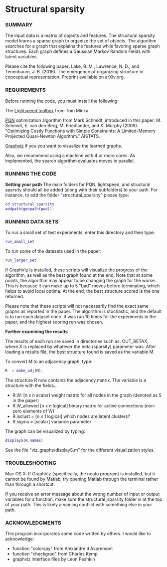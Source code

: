 # Structural sparsity

### SUMMARY
The input data is a matrix of objects and features. The structural sparsity model learns a sparse graph to organize the set of objects. The algorithm searches for a graph that explains the features while favoring sparse graph structures. Each graph defines a Gaussian Markov Random Fields with latent variables.

Please cite the following paper:
Lake, B. M., Lawrence, N. D., and Tenenbaum, J. B. (2016). The emergence of organizing structure in conceptual representation. Preprint available on arXiv.org.

### REQUIREMENTS

Before running the code, you must install the following:

The [Lightspeed toolbox](http://research.microsoft.com/en-us/um/people/minka/software/lightspeed/) from Tom Minka.

[PQN](http://www.cs.ubc.ca/~schmidtm/Software/minConf.html) optimization algorithm from Mark Schmidt, introduced in this paper:
M. Schmidt, E. van den Berg, M. Friedlander, and K. Murphy (2009). "Optimizing Costly Functions with Simple Constraints: A Limited-Memory Projected Quasi-Newton Algorithm." AISTATS.

[Graphviz](http://www.graphviz.org/) if you you want to visualize the learned graphs.

Also, we recommend using a machine with 4 or more cores. As implemented, the search algorithm evaluates moves in parallel. 

### RUNNING THE CODE

**Setting your path**
The main folders for PQN, lightspeed, and structural sparsity should 
all be added (along with their subfolders) to your path. For instance,
to add the folder "structural_sparsity" please type:

```matlab
cd structural_sparsity
addpath(genpath(pwd));
```

### RUNNING DATA SETS
To run a small set of test experiments, enter this directory and then type:

```matlab
run_small_set
```

To run some of the datasets used in the paper:

```matlab
run_larger_set
```

If GraphViz is installed, these scripts will visualize the progress of the algorithm, as well as the best graph found at the end. Note that at some points, the algorithm may appear to be changing the graph for the worse. This is because it can make up to 5 "bad" moves before terminating, which helps to avoid local optima. At the end, the best structure scored is the one returned.

Please note that these scripts will not necessarily find the exact same graphs as reported in the paper. The algorithm is stochastic, and the default is to run each dataset once. It was run 10 times for the experiments in the paper, and the highest scoring run was chosen.

**Further examining the results**

The results of each run are saved in directories such as: OUT_BETAX, where X is replaced by whatever the beta (sparsity) parameter was. After loading a results file, the best structure found is saved as the variable M.

To convert M to an adjacency graph, type:

```matlab
R  = make_adj(M);
```

The structure R now contains the adjacency matrix. The variable is a structure with the fields...
  * R.W: [n x n scalar] weight matrix for all nodes in the graph (denoted as S in the paper)
  * R.W_allowed [n x n logical] binary matrix for active connections (non-zero elements of W)
  * R.isclust = [n x 1 logical] which nodes are latent clusters?
  * R.sigma = [scalar] variance parameter

The graph can be visualized by typing:

```matlab
displayS(R,names)
```

See the file "viz_graphs/displayS.m" for the different visualization styles.

### TROUBLESHOOTING

Mac OS X: If GraphViz (specifically, the neato program) is installed, but it cannot be found by Matlab, try opening Matlab through the terminal rather than through a shortcut.

If you receive an error message about the wrong number of input or output variables for a function, make sure the structural_sparsity folder is at the top of your path. This is likely a naming conflict with something else in your path.

###  ACKNOWLEDGMENTS

This program incorporates some code written by others. 
I would like to acknowledge:
* function "colorspy" from Alexandre d'Aspremont
* function "checkgrad" from Charles Kemp
* graphviz interface files by Leon Peshkin